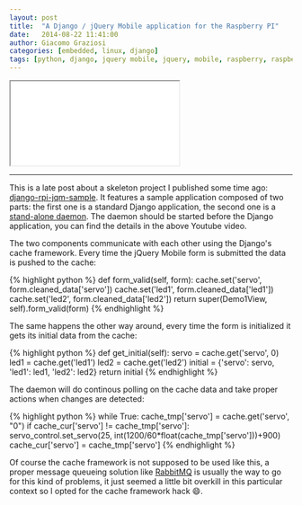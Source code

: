 ```yaml
---
layout: post
title:  "A Django / jQuery Mobile application for the Raspberry PI"
date:   2014-08-22 11:41:00
author: Giacomo Graziosi
categories: [embedded, linux, django]
tags: [python, django, jquery mobile, jquery, mobile, raspberry, raspberry pi, rpi, linux, embedded, hardware]
---
```


<div class="embed-responsive embed-responsive-16by9">
    <iframe src="//www.youtube.com/embed/c-sOYgwTOj0" allowfullscreen></iframe>
</div>

---
This is a late post about a skeleton project I published some time ago: [django-rpi-jqm-sample](https://github.com/esistgut/django-rpi-jqm-sample).
It features a sample application composed of two parts: the first one is a standard Django application, the second one is a [stand-alone daemon](https://github.com/esistgut/django-rpi-jqm-sample/blob/master/rpi_daemon.py). The daemon should be started before the Django application, you can find the details in the above Youtube video.

<!--more-->

The two components communicate with each other using the Django's cache framework. Every time the jQuery Mobile form is submitted the data is pushed to the cache:

{% highlight python %}
def form_valid(self, form):
    cache.set('servo', form.cleaned_data['servo'])
    cache.set('led1', form.cleaned_data['led1'])
    cache.set('led2', form.cleaned_data['led2'])
    return super(Demo1View, self).form_valid(form)
{% endhighlight %}

The same happens the other way around, every time the form is initialized it gets its initial data from the cache:

{% highlight python %}
def get_initial(self):
    servo = cache.get('servo', 0)
    led1 = cache.get('led1')
    led2 = cache.get('led2')
    initial = {'servo': servo, 'led1': led1, 'led2': led2}
    return initial
{% endhighlight %}

The daemon will do continous polling on the cache data and take proper actions when changes are detected:

{% highlight python %}
while True:
    cache_tmp['servo'] = cache.get('servo', "0")
    if cache_cur['servo'] != cache_tmp['servo']:
        servo_control.set_servo(25, int(1200/60*float(cache_tmp['servo']))+900)
        cache_cur['servo'] = cache_tmp['servo']
{% endhighlight %}

Of course the cache framework is not supposed to be used like this, a proper message queueing solution like [RabbitMQ](http://www.rabbitmq.com/) is usually the way to go for this kind of problems, it just seemed a little bit overkill in this particular context so I opted for the cache framework hack :smile:.
